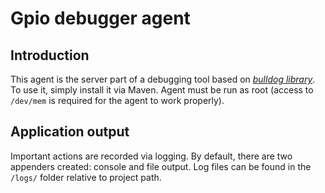 Gpio debugger agent
===================

Introduction
------------ 
This agent is the server part of a debugging tool based on *[bulldog library](https://github.com/SilverThings/bulldog "Bulldog")*. To use it, simply install it via Maven. Agent must be run as root (access to `/dev/mem` is required for the agent to work properly).

Application output
------------------
Important actions are recorded via logging. By default, there are two appenders created: console and file output. Log files can be found in the `/logs/` folder relative to project path.
